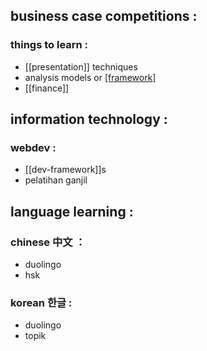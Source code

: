 ## business case competitions : 
### things to learn :
- [[presentation]] techniques
- analysis models or [[framework]](s)
- [[finance]]
## information technology :
### webdev :
- [[dev-framework]]s
- pelatihan ganjil
## language learning :
### chinese 中文 ：
- duolingo
- hsk
### korean 한글 :
- duolingo
- topik

